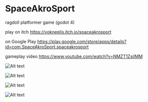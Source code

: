 # SpaceAkroSport
ragdoll platformer game (godot 4)


play on itch https://vokneelis.itch.io/spaceakrosport

on Google Play https://play.google.com/store/apps/details?id=com.SpaceAkroSport.spaceakrosport

gameplay video https://www.youtube.com/watch?v=NMZT1ZsiIMM

![Alt text](/screenshot/01.gif?raw=true "gif01")

![Alt text](/screenshot/1280x720_01.png?raw=true "ScreenShot01")

![Alt text](/screenshot/1280x720_02.png?raw=true "ScreenShot02")

![Alt text](/screenshot/1280x720_03.png?raw=true "ScreenShot03")
